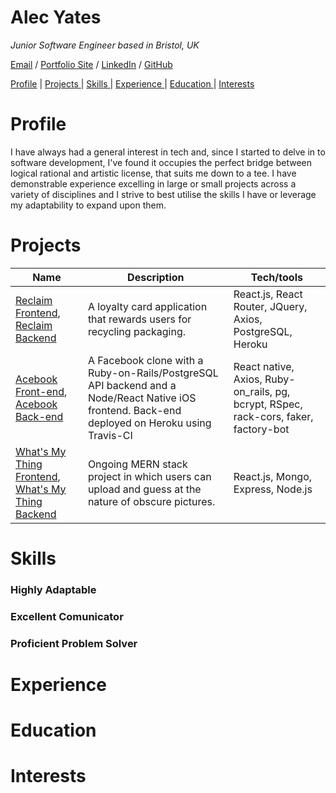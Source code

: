 # Alec Yates

_Junior Software Engineer based in Bristol, UK_ <br>

[Email](mailto:alecyates94@gmail.com) / [Portfolio Site](https://yates101.github.io/) / [LinkedIn](https://www.linkedin.com/in/alec-yates-41957618b/) / [GitHub](https://github.com/Yates101)
  
[Profile](#profile) |
[Projects ](#projects) |
[Skills ](#skills) |
[Experience ](#experience) |
[Education ](#education) |
[Interests ](#interests)

# Profile

I have always had a general interest in tech and, since I started to delve in to software development, I've found it occupies the perfect bridge between logical rational and artistic license, that suits me down to a tee.
I have demonstrable experience excelling in large or small projects across a variety of disciplines and I strive to best utilise the skills I have or leverage my adaptability to expand upon them.

# Projects

| Name                         | Description       | Tech/tools        |
| ---------------------------- | ----------------- | ----------------- |
| [Reclaim Frontend](https://github.com/jackmcc08/ladz-reclaim-react-fe), [Reclaim Backend](https://github.com/willspencer16/reclaim_api) | A loyalty card application that rewards users for recycling packaging. | React.js, React Router, JQuery, Axios, PostgreSQL, Heroku
| [Acebook Front-end](https://github.com/Yates101/Insert-Team-Name-react-native), [Acebook Back-end](https://github.com/StuBehan/acebook-insert-team-name-here) | A Facebook clone with a Ruby-on-Rails/PostgreSQL API backend and a Node/React Native iOS frontend. Back-end deployed on Heroku using Travis-CI | React native, Axios, Ruby-on_rails, pg, bcrypt, RSpec, rack-cors, faker, factory-bot |
| [What's My Thing Frontend](https://github.com/denriquem/whatsMyThing), [What's My Thing Backend](https://github.com/Yates101/WhatsMyThing-BackEnd) | Ongoing MERN stack project in which users can upload and guess at the nature of obscure pictures. | React.js, Mongo, Express, Node.js |

# Skills

### Highly Adaptable

### Excellent Comunicator

### Proficient Problem Solver

# Experience

# Education

# Interests
